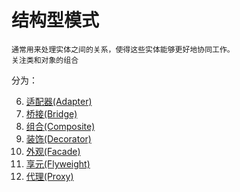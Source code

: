 # 结构型模式

    通常用来处理实体之间的关系，使得这些实体能够更好地协同工作。
    关注类和对象的组合
    
分为：

6. [适配器(Adapter)](Adapter/README.md)
7. [桥接(Bridge)](Bridge)
8. [组合(Composite)](Composite)
9. [装饰(Decorator)](Decorator)
10. [外观(Facade)](Facade)
11. [享元(Flyweight)](Flyweight)
12. [代理(Proxy)](Proxy)